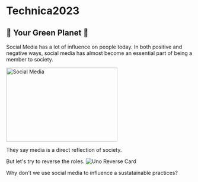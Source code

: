 # Technica2023
## :seedling: Your Green Planet :seedling:
Social Media has a lot of influence on people today. In both positive and negative ways, social media has almost become an essential part of being a member to society.

<img src="https://media.giphy.com/media/3GSoFVODOkiPBFArlu/giphy.gif" width="300" height="200" alt="Social Media">

They say media is a direct reflection of society.

But let's try to reverse the roles.
<img src="https://media.tenor.com/8XNZFtwJxscAAAAC/reverse-card-uno.gif" alt = "Uno Reverse Card">

Why don't we use social media to influence a sustatainable practices?
